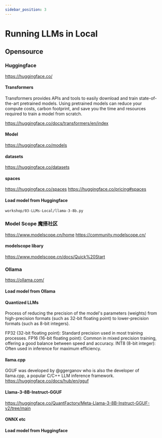 ```yaml
---
sidebar_position: 3
---
```


# Running LLMs in Local

## Opensource

### Huggingface

https://huggingface.co/

#### Transformers

Transformers provides APIs and tools to easily download and train state-of-the-art pretrained models. Using pretrained models can reduce your compute costs, carbon footprint, and save you the time and resources required to train a model from scratch.

https://huggingface.co/docs/transformers/en/index

#### Model

https://huggingface.co/models

#### datasets

https://huggingface.co/datasets

#### spaces

https://huggingface.co/spaces
https://huggingface.co/pricing#spaces

#### Load model from Huggingface

`workshop/03-LLMs-Local/llama-3-8b.py`

### Model Scope 魔搭社区

https://www.modelscope.cn/home
https://community.modelscope.cn/

#### modelscope libary

https://www.modelscope.cn/docs/Quick%20Start

### Ollama

https://ollama.com/

#### Load model from Ollama

#### Quantized LLMs

Process of reducing the precision of the model's parameters (weights) from high-precision formats (such as 32-bit floating point) to lower-precision formats (such as 8-bit integers).

FP32 (32-bit floating point): Standard precision used in most training processes.
FP16 (16-bit floating point): Common in mixed precision training, offering a good balance between speed and accuracy.
INT8 (8-bit integer): Often used in inference for maximum efficiency.

#### llama.cpp

GGUF was developed by @ggerganov who is also the developer of llama.cpp, a popular C/C++ LLM inference framework.
https://huggingface.co/docs/hub/en/gguf

#### Llama-3-8B-Instruct-GGUF

https://huggingface.co/QuantFactory/Meta-Llama-3-8B-Instruct-GGUF-v2/tree/main

#### ONNX etc

#### Load model from Huggingface
